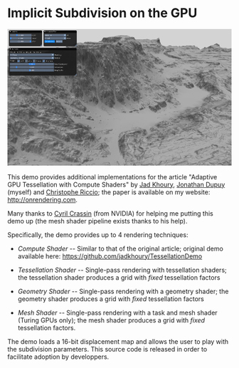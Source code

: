 # Implicit Subdivision on the GPU

![alt text](preview.png "Preview")

This demo provides additional implementations for the article 
"Adaptive GPU Tessellation with Compute Shaders" by 
[Jad Khoury](https://github.com/jadkhoury), 
[Jonathan Dupuy](http://onrendering.com/) (myself) and 
[Christophe Riccio](https://github.com/g-truc); 
the paper is available on my website: <http://onrendering.com>.

Many thanks to [Cyril Crassin](https://twitter.com/Icare3D) (from NVIDIA) for 
helping me putting this demo up (the mesh shader pipeline exists thanks to 
his help). 

Specifically, the demo provides up to 4 rendering techniques:

* *Compute Shader* -- Similar to that of the original article; original demo available here: https://github.com/jadkhoury/TessellationDemo

* *Tessellation Shader* -- Single-pass rendering with tessellation shaders; the tessellation shader produces a grid with *fixed* 
tessellation factors

* *Geometry Shader* -- Single-pass rendering with a geometry shader; the geometry shader produces a grid with *fixed* 
tessellation factors

* *Mesh Shader* -- Single-pass rendering with a task and mesh shader (Turing GPUs only); the mesh shader produces a grid 
with *fixed* tessellation factors. 

The demo loads a 16-bit displacement map and allows the user to play with the subdivision parameters.
This source code is released in order to facilitate adoption by developpers.


